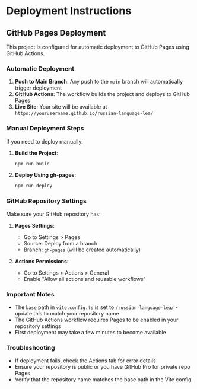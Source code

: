 # Deployment Instructions

## GitHub Pages Deployment

This project is configured for automatic deployment to GitHub Pages using GitHub Actions.

### Automatic Deployment

1. **Push to Main Branch**: Any push to the `main` branch will automatically trigger deployment
2. **GitHub Actions**: The workflow builds the project and deploys to GitHub Pages
3. **Live Site**: Your site will be available at `https://yourusername.github.io/russian-language-lea/`

### Manual Deployment Steps

If you need to deploy manually:

1. **Build the Project**:
   ```bash
   npm run build
   ```

2. **Deploy Using gh-pages**:
   ```bash
   npm run deploy
   ```

### GitHub Repository Settings

Make sure your GitHub repository has:

1. **Pages Settings**:
   - Go to Settings > Pages
   - Source: Deploy from a branch
   - Branch: `gh-pages` (will be created automatically)

2. **Actions Permissions**:
   - Go to Settings > Actions > General
   - Enable "Allow all actions and reusable workflows"

### Important Notes

- The `base` path in `vite.config.ts` is set to `/russian-language-lea/` - update this to match your repository name
- The GitHub Actions workflow requires Pages to be enabled in your repository settings
- First deployment may take a few minutes to become available

### Troubleshooting

- If deployment fails, check the Actions tab for error details
- Ensure your repository is public or you have GitHub Pro for private repo Pages
- Verify that the repository name matches the base path in the Vite config